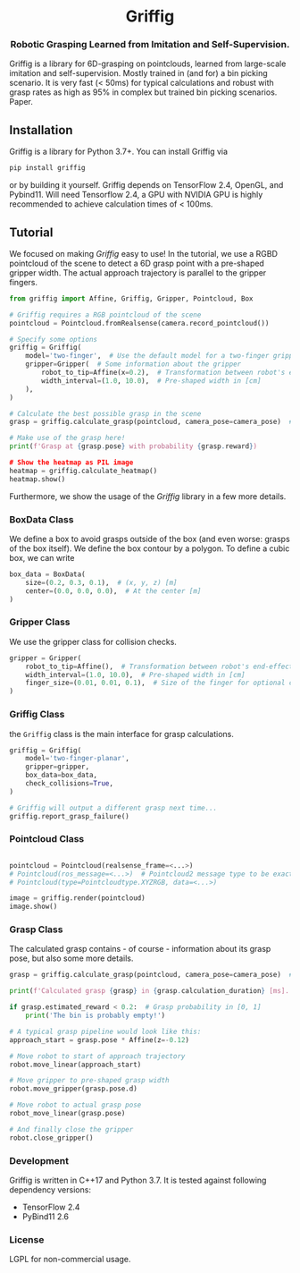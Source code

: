 <div align="center">
  <h1 align="center">Griffig</h1>
  <h3 align="center">
    Robotic Grasping Learned from Imitation and Self-Supervision.
  </h3>
</div>

Griffig is a library for 6D-grasping on pointclouds, learned from large-scale imitation and self-supervision. Mostly trained in (and for) a bin picking scenario. It is very fast (< 50ms) for typical calculations and robust with grasp rates as high as 95% in complex but trained bin picking scenarios. Paper.


## Installation

Griffig is a library for Python 3.7+. You can install Griffig via
```bash
pip install griffig
```
or by building it yourself. Griffig depends on TensorFlow 2.4, OpenGL, and Pybind11. Will need Tensorflow 2.4, a GPU with NVIDIA GPU is highly recommended to achieve calculation times of < 100ms.


## Tutorial

We focused on making *Griffig* easy to use! In the tutorial, we use a RGBD pointcloud of the scene to detect a 6D grasp point with a pre-shaped gripper width. The actual approach trajectory is parallel to the gripper fingers.

```python
from griffig import Affine, Griffig, Gripper, Pointcloud, Box

# Griffig requires a RGB pointcloud of the scene
pointcloud = Pointcloud.fromRealsense(camera.record_pointcloud())

# Specify some options
griffig = Griffig(
    model='two-finger',  # Use the default model for a two-finger gripper
    gripper=Gripper(  # Some information about the gripper
        robot_to_tip=Affine(x=0.2),  # Transformation between robot's end-effector and finger tips [m]
        width_interval=(1.0, 10.0),  # Pre-shaped width in [cm]
    ),
)

# Calculate the best possible grasp in the scene
grasp = griffig.calculate_grasp(pointcloud, camera_pose=camera_pose)  # Get grasp in the global frame using the camera pose

# Make use of the grasp here!
print(f'Grasp at {grasp.pose} with probability {grasp.reward})

# Show the heatmap as PIL image
heatmap = griffig.calculate_heatmap()
heatmap.show()
```

Furthermore, we show the usage of the *Griffig* library in a few more details.


### BoxData Class

We define a box to avoid grasps outside of the box (and even worse: grasps of the box itself). We define the box contour by a polygon. To define a cubic box, we can write

```python
box_data = BoxData(
    size=(0.2, 0.3, 0.1),  # (x, y, z) [m]
    center=(0.0, 0.0, 0.0),  # At the center [m]
)
```

### Gripper Class

We use the gripper class for collision checks.

```python
gripper = Gripper(
    robot_to_tip=Affine(),  # Transformation between robot's end-effector and finger tips [m]
    width_interval=(1.0, 10.0),  # Pre-shaped width in [cm]
    finger_size=(0.01, 0.01, 0.1),  # Size of the finger for optional collision check [m]
)
```

### Griffig Class

the `Griffig` class is the main interface for grasp calculations.

```python
griffig = Griffig(
    model='two-finger-planar',
    gripper=gripper,
    box_data=box_data,
    check_collisions=True,
)

# Griffig will output a different grasp next time...
griffig.report_grasp_failure()
```

### Pointcloud Class

```python

pointcloud = Pointcloud(realsense_frame=<...>)
# Pointcloud(ros_message=<...>)  # Pointcloud2 message type to be exact
# Pointcloud(type=Pointcloudtype.XYZRGB, data=<...>)

image = griffig.render(pointcloud)
image.show()
```


### Grasp Class

The calculated grasp contains - of course - information about its grasp pose, but also some more details.

```python
grasp = griffig.calculate_grasp(pointcloud, camera_pose=camera_pose)  # Get grasp in the global frame using the camera pose

print(f'Calculated grasp {grasp} in {grasp.calculation_duration} [ms].')  # Calculation duration in [ms]

if grasp.estimated_reward < 0.2:  # Grasp probability in [0, 1]
    print('The bin is probably empty!')

# A typical grasp pipeline would look like this:
approach_start = grasp.pose * Affine(z=-0.12)

# Move robot to start of approach trajectory
robot.move_linear(approach_start)

# Move gripper to pre-shaped grasp width
robot.move_gripper(grasp.pose.d)

# Move robot to actual grasp pose
robot_move_linear(grasp.pose)

# And finally close the gripper
robot.close_gripper()
```


### Development

Griffig is written in C++17 and Python 3.7. It is tested against following dependency versions:

- TensorFlow 2.4
- PyBind11 2.6


### License

LGPL for non-commercial usage.
